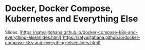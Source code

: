 # Docker, Docker Compose, Kubernetes and Everything Else

Slides: [https://satyajitghana.github.io/docker-compose-k8s-and-everything-else/slides.html](https://satyajitghana.github.io/docker-compose-k8s-and-everything-else/slides.html)
